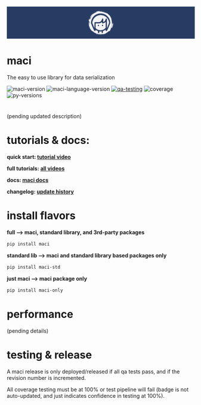 [![Docs](https://raw.githubusercontent.com/aaronater10/maci/1.0.0/ext/maci_cover.png)](https://docs.macilib.org/)

# maci
The easy to use library for data serialization

![maci-version](https://img.shields.io/pypi/v/maci.svg?label=maci&color=blue)
![maci-language-version](https://img.shields.io/badge/lang-v1.0.0-purple)
[![qa-testing](https://github.com/aaronater10/maci/actions/workflows/maci_qa.yml/badge.svg)](https://github.com/aaronater10/maci/actions/workflows/maci_qa.yml)
![coverage](https://img.shields.io/badge/coverage-100%25-red)
![py-versions](https://img.shields.io/badge/py_versions-3.7_%7C_3.8_%7C_3.9_%7C_3.10%7C_3.11-%23FFD43B)

#

(pending updated description)


# tutorials & docs:
**quick start: [tutorial video](https://docs.macilib.org/watch/quick-start)**

**full tutorials: [all videos](https://docs.macilib.org/watch/full-training-series)**

**docs: [maci docs](https://docs.macilib.org/)**

**changelog: [update history](https://docs.macilib.org/updates/changelog)**


# install flavors

**full --> maci, standard library, and 3rd-party packages**
```bash
pip install maci
```
**standard lib --> maci and standard library based packages only**
```bash
pip install maci-std
```
**just maci --> maci package only**
```bash
pip install maci-only
```
# performance
(pending details)

# testing & release
A maci release is only deployed/released if all qa tests pass, and if the revision number is incremented.

All coverage testing must be at 100% or test pipeline will fail (badge is not auto-updated, and just indicates confidence in testing at 100%).

